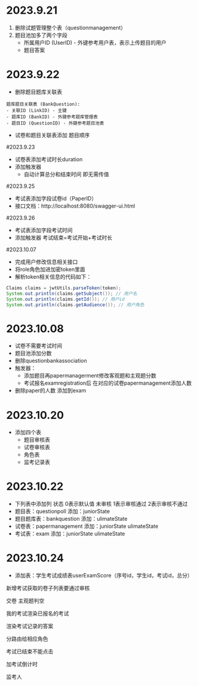 # 2023.9.21
1. 删除试题管理整个表（questionmanagement）
2. 题目池加多了两个字段
    - 所属用户ID (UserID) - 外键参考用户表，表示上传题目的用户
    - 题目答案

# 2023.9.22
+  删除题目题库关联表
```
题库题目关联表 (BankQuestion):
- 关联ID (LinkID) - 主键
- 题库ID (BankID) - 外键参考题库管理表
- 题目ID (QuestionID) - 外键参考题目池表
```
+ 试卷和题目关联表添加 题目顺序

#2023.9.23
+ 试卷表添加考试时长duration
+ 添加触发器
    + 自动计算总分和结束时间 即无需传值
    
#2023.9.25
+ 考试表添加字段试卷id（PaperID）
+ 接口文档：http://localhost:8080/swagger-ui.html

#2023.9.26
+ 考试表添加字段考试时间
+ 添加触发器 考试结束=考试开始+考试时长

#2023.10.07
+ 完成用户修改信息相关接口
+ 将role角色加进加密token里面
+ 解析token相关信息的代码如下：
```java
Claims claims = jwtUtils.parseToken(token);
System.out.println(claims.getSubject()); // 用户名
System.out.println(claims.getId()); // 用户id
System.out.println(claims.getAudience()); // 用户角色
```

# 2023.10.08
+ 试卷不需要考试时间
+ 题目池添加分数
+ 删除questionbankassociation
+ 触发器：
    + 添加题目再papermanagerment修改客观题和主观题分数
    + 考试报名examregistration后 在对应的试卷papermanagement添加人数
+ 删除paper的人数 添加到exam

# 2023.10.20
+ 添加四个表
    - 题目审核表
    - 试卷审核表
    - 角色表
    - 监考记录表

# 2023.10.22
+ 下列表中添加列 状态 0表示默认值 未审核 1表示审核通过 2表示审核不通过
+ 题目表：questionpoll 添加：juniorState 
+ 题目题库表：bankquestion 添加：ulimateState
+ 试卷表：papermanagement 添加：juniorState ulimateState
+ 考试表：exam 添加：juniorState ulimateState

# 2023.10.24
+ 添加表：学生考试成绩表userExamScore（序号id，学生id，考试id，总分）

新增考试获取的卷子列表要通过审核

交卷 主观题判空

我的考试渲染已报名的考试

渲染考试记录的答案

分路由给相应角色

考试已结束不能点击

加考试倒计时

监考人